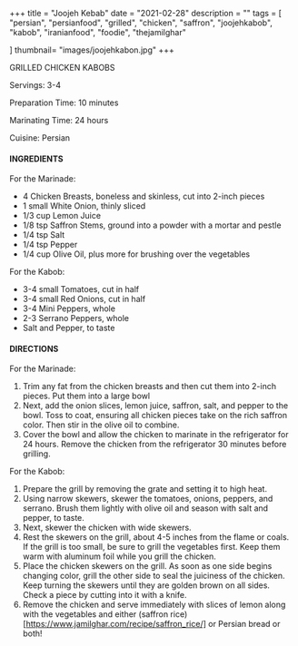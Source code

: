 +++
title = "Joojeh Kebab"
date = "2021-02-28"
description = ""
tags = [
    "persian",
    "persianfood",
    "grilled",
    "chicken",
    "saffron",
    "joojehkabob",
    "kabob", 
    "iranianfood", 
    "foodie",
    "thejamilghar"
    
]
thumbnail= "images/joojehkabon.jpg"
+++

GRILLED CHICKEN KABOBS

Servings: 3-4 <!--more-->

Preparation Time: 10 minutes 

Marinating Time: 24 hours

Cuisine: Persian 

#### INGREDIENTS 

For the Marinade: 

* 4 Chicken Breasts, boneless and skinless, cut into 2-inch pieces 
* 1 small White Onion, thinly sliced 
* 1/3 cup Lemon Juice 
* 1/8 tsp Saffron Stems, ground into a powder with a mortar and pestle 
* 1/4 tsp Salt 
* 1/4 tsp Pepper 
* 1/4 cup Olive Oil, plus more for brushing over the vegetables 

For the Kabob: 

* 3-4 small Tomatoes, cut in half 
* 3-4 small Red Onions, cut in half  
* 3-4 Mini Peppers, whole 
* 2-3 Serrano Peppers, whole 
* Salt and Pepper, to taste 

#### DIRECTIONS 

For the Marinade: 

1. Trim any fat from the chicken breasts and then cut them into 2-inch pieces. Put them into a large bowl
2. Next, add the onion slices, lemon juice, saffron, salt, and pepper to the bowl. Toss to coat, ensuring all chicken pieces take on the rich saffron color. Then stir in the olive oil to combine.
4. Cover the bowl and allow the chicken to marinate in the refrigerator for 24 hours. Remove the chicken from the refrigerator 30 minutes before grilling. 

For the Kabob: 

1. Prepare the grill by removing the grate and setting it to high heat. 
2. Using narrow skewers, skewer the tomatoes, onions, peppers, and serrano. Brush them lightly with olive oil and season with salt and pepper, to taste. 
3. Next, skewer the chicken with wide skewers. 
4. Rest the skewers on the grill, about 4-5 inches from the flame or coals. If the grill is too small, be sure to grill the vegetables first. Keep them warm with aluminum foil while you grill the chicken. 
5. Place the chicken skewers on the grill. As soon as one side begins changing color, grill the other side to seal the juiciness of the chicken. Keep turning the skewers until they are golden brown on all sides. Check a piece by cutting into it with a knife. 
6. Remove the chicken and serve immediately with slices of lemon along with the vegetables and either (saffron rice)[https://www.jamilghar.com/recipe/saffron_rice/] or Persian bread or both! 
